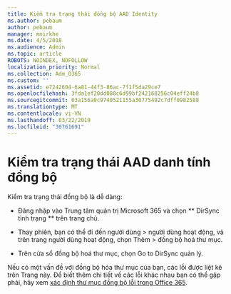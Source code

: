```yaml
---
title: Kiểm tra trạng thái đồng bộ AAD Identity
ms.author: pebaum
author: pebaum
manager: mnirkhe
ms.date: 4/5/2018
ms.audience: Admin
ms.topic: article
ROBOTS: NOINDEX, NOFOLLOW
localization_priority: Normal
ms.collection: Adm_O365
ms.custom: ''
ms.assetid: e7242604-6a81-44f3-86ac-7f1f5da29ce7
ms.openlocfilehash: 3fda1ef20dd080c6d99bf242168256c04eff24b8
ms.sourcegitcommit: 03a156a9c9740521155a30775492c7dff0982588
ms.translationtype: MT
ms.contentlocale: vi-VN
ms.lasthandoff: 03/22/2019
ms.locfileid: "30761691"
---
```

# <a name="check-aad-identity-sync-status"></a>Kiểm tra trạng thái AAD danh tính đồng bộ

Kiểm tra trạng thái đồng bộ là dễ dàng: 
  
- Đăng nhập vào Trung tâm quản trị Microsoft 365 và chọn ** DirSync tình trạng ** trên trang chủ. 
    
- Thay phiên, bạn có thể đi đến người dùng \> người dùng hoạt động, và trên trang người dùng hoạt động, chọn Thêm \> đồng bộ hoá thư mục.
    
- Trên cửa sổ đồng bộ hoá thư mục, chọn Go to DirSync quản lý. 
    
Nếu có một vấn đề với đồng bộ hóa thư mục của bạn, các lỗi được liệt kê trên Trang này. Để biết thêm chi tiết về các lỗi khác nhau bạn có thể gặp phải, hãy xem [xác định thư mục đồng bộ lỗi trong Office 365](https://support.office.com/article/b4fc07a5-97ea-4ca6-9692-108acab74067).
  

